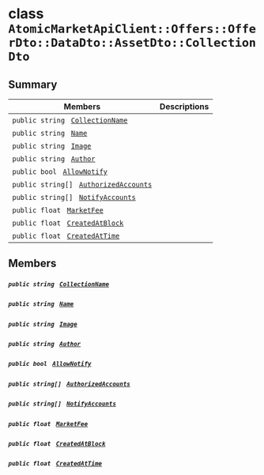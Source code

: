 # class `AtomicMarketApiClient::Offers::OfferDto::DataDto::AssetDto::CollectionDto` 

## Summary

 Members                                | Descriptions                                
----------------------------------------|---------------------------------------------
`public string ` [`CollectionName`](#class_atomic_market_api_client_1_1_offers_1_1_offer_dto_1_1_data_dto_1_1_asset_dto_1_1_collection_dto_1ab3dee328d6124bafe5953a8f45ce45ea) | 
`public string ` [`Name`](#class_atomic_market_api_client_1_1_offers_1_1_offer_dto_1_1_data_dto_1_1_asset_dto_1_1_collection_dto_1a7ee9065718e6628dc7791b756fa6c0f9) | 
`public string ` [`Image`](#class_atomic_market_api_client_1_1_offers_1_1_offer_dto_1_1_data_dto_1_1_asset_dto_1_1_collection_dto_1a84b799af34f4b881a534bb6834b28360) | 
`public string ` [`Author`](#class_atomic_market_api_client_1_1_offers_1_1_offer_dto_1_1_data_dto_1_1_asset_dto_1_1_collection_dto_1a13cf46aff4dea87a8f5285a09efece69) | 
`public bool ` [`AllowNotify`](#class_atomic_market_api_client_1_1_offers_1_1_offer_dto_1_1_data_dto_1_1_asset_dto_1_1_collection_dto_1a47cf88154d150fad46d4c5bffeeab3f4) | 
`public string[] ` [`AuthorizedAccounts`](#class_atomic_market_api_client_1_1_offers_1_1_offer_dto_1_1_data_dto_1_1_asset_dto_1_1_collection_dto_1a73107b37932581e90371846fa5426738) | 
`public string[] ` [`NotifyAccounts`](#class_atomic_market_api_client_1_1_offers_1_1_offer_dto_1_1_data_dto_1_1_asset_dto_1_1_collection_dto_1a630d4b26de24402e31e54373d21d0f66) | 
`public float ` [`MarketFee`](#class_atomic_market_api_client_1_1_offers_1_1_offer_dto_1_1_data_dto_1_1_asset_dto_1_1_collection_dto_1acb0447ac03c9fb10b63432c5294f3a93) | 
`public float ` [`CreatedAtBlock`](#class_atomic_market_api_client_1_1_offers_1_1_offer_dto_1_1_data_dto_1_1_asset_dto_1_1_collection_dto_1a0caa720646d595f07067fcc6c44a4b2e) | 
`public float ` [`CreatedAtTime`](#class_atomic_market_api_client_1_1_offers_1_1_offer_dto_1_1_data_dto_1_1_asset_dto_1_1_collection_dto_1a14bdb6268c108cfc8647325d8aff2078) | 

## Members

##### `public string ` [`CollectionName`](#class_atomic_market_api_client_1_1_offers_1_1_offer_dto_1_1_data_dto_1_1_asset_dto_1_1_collection_dto_1ab3dee328d6124bafe5953a8f45ce45ea) 

##### `public string ` [`Name`](#class_atomic_market_api_client_1_1_offers_1_1_offer_dto_1_1_data_dto_1_1_asset_dto_1_1_collection_dto_1a7ee9065718e6628dc7791b756fa6c0f9) 

##### `public string ` [`Image`](#class_atomic_market_api_client_1_1_offers_1_1_offer_dto_1_1_data_dto_1_1_asset_dto_1_1_collection_dto_1a84b799af34f4b881a534bb6834b28360) 

##### `public string ` [`Author`](#class_atomic_market_api_client_1_1_offers_1_1_offer_dto_1_1_data_dto_1_1_asset_dto_1_1_collection_dto_1a13cf46aff4dea87a8f5285a09efece69) 

##### `public bool ` [`AllowNotify`](#class_atomic_market_api_client_1_1_offers_1_1_offer_dto_1_1_data_dto_1_1_asset_dto_1_1_collection_dto_1a47cf88154d150fad46d4c5bffeeab3f4) 

##### `public string[] ` [`AuthorizedAccounts`](#class_atomic_market_api_client_1_1_offers_1_1_offer_dto_1_1_data_dto_1_1_asset_dto_1_1_collection_dto_1a73107b37932581e90371846fa5426738) 

##### `public string[] ` [`NotifyAccounts`](#class_atomic_market_api_client_1_1_offers_1_1_offer_dto_1_1_data_dto_1_1_asset_dto_1_1_collection_dto_1a630d4b26de24402e31e54373d21d0f66) 

##### `public float ` [`MarketFee`](#class_atomic_market_api_client_1_1_offers_1_1_offer_dto_1_1_data_dto_1_1_asset_dto_1_1_collection_dto_1acb0447ac03c9fb10b63432c5294f3a93) 

##### `public float ` [`CreatedAtBlock`](#class_atomic_market_api_client_1_1_offers_1_1_offer_dto_1_1_data_dto_1_1_asset_dto_1_1_collection_dto_1a0caa720646d595f07067fcc6c44a4b2e) 

##### `public float ` [`CreatedAtTime`](#class_atomic_market_api_client_1_1_offers_1_1_offer_dto_1_1_data_dto_1_1_asset_dto_1_1_collection_dto_1a14bdb6268c108cfc8647325d8aff2078) 

